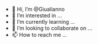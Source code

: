 - 👋 Hi, I’m @Giualianno
- 👀 I’m interested in ...
- 🌱 I’m currently learning ...
- 💞️ I’m looking to collaborate on ...
- 📫 How to reach me ...

<!---
Giualianno/Giualianno is a ✨ special ✨ repository because its `README.md` (this file) appears on your GitHub profile.
You can click the Preview link to take a look at your changes.
--->
